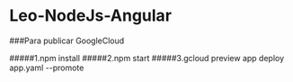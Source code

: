 # Leo-NodeJs-Angular

###Para publicar GoogleCloud

#####1.npm install
#####2.npm start
#####3.gcloud preview app deploy app.yaml --promote
